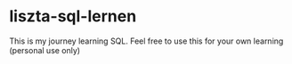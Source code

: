# liszta-sql-lernen

This is my journey learning SQL. Feel free to use this for your own learning (personal use only)
